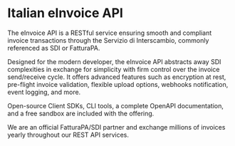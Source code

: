 # Italian eInvoice API

The eInvoice API is a RESTful service ensuring smooth and compliant invoice transactions through the Servizio di Interscambio, commonly referenced as SDI or FatturaPA.

Designed for the modern developer, the eInvoice API abstracts away SDI complexities in exchange for simplicity with firm control over the invoice send/receive cycle. It offers advanced features such as encryption at rest, pre-flight invoice validation, flexible upload options, webhooks notification, event logging, and more.

Open-source Client SDKs, CLI tools, a complete OpenAPI documentation, and a free sandbox are included with the offering.

We are an official FatturaPA/SDI partner and exchange millions of invoices yearly throughout our REST API services.
